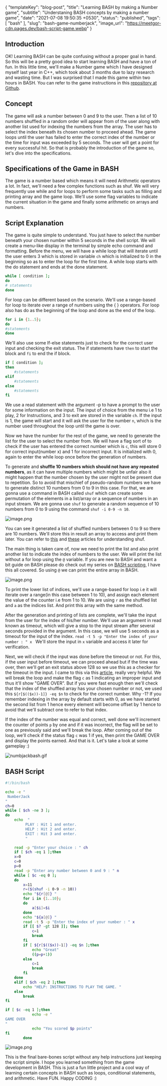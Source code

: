 {
  "templateKey": "blog-post",
  "title": "Learning BASH by making a Number game",
  "subtitle": "Understaning BASH concepts by making a number game",
  "date": "2021-07-08 19:50:35 +0530",
  "status": "published",
  "tags": [
    "bash"
  ],
  "slug": "bash-game-numberjack",
  "image_url": "https://meetgor-cdn.pages.dev/bash-script-game.webp"
}

## Introduction

OK! Learning BASH can be quite confusing without a proper goal in hand. So this will be a pretty good idea to start learning BASH and have a ton of fun. In this little time, we'll make a Number game which I have designed myself last year in C++, which took about 3 months due to lazy research and wasting time. But I was surprised that I made this game within two hours in BASH. You can refer to the game instructions in this  [repository at Github](https://github.com/Mr-Destructive/NumberJack).

## Concept 
The game will ask a number between 0 and 9 to the user. Then a list of 10 numbers shuffled in a random order will appear from of the user along with another list used for indexing the numbers from the array. The user has to select the index beneath its chosen number to proceed ahead. The game loops until the user has failed to enter the correct index of the number or the time for input was exceeded by 5 seconds. The user will get a point for every successful hit. So that is probably the introduction of the game so, let's dive into the specifications.

## Specifications of the Game in BASH
The game is a number based which means it will need Arithmetic operators a lot. In fact, we'll need a few complex functions such as shuf. We will very frequently use while and for loops to perform some tasks such as filling and printing array and the game loop. We'll use some flag variables to indicate the current situation in the game and finally some arithmetic on arrays and numbers. 

## Script Explanation
The game is quite simple to understand. You just have to select the number beneath your chosen number within 5 seconds in the shell script. We will create a menu-like display in the terminal by simple echo command and formatting. Before the menu, we will have a while loop that will iterate until the user enters 3 which is stored in variable `ch` which is initialized to 0 in the beginning so as to enter the loop for the first time. A while loop starts with the do statement and ends at the done statement.
```bash
while [ condition ];
do 
# statements
done
```
For loop can be different based on the scenario. We'll use a range-based for loop to iterate over a range of numbers using the { } operators. For loop also has do as the beginning of the loop and done as the end of the loop.

```bash
for i in {1..5};
do 
#statements
done
```
We'll also use some If-else statements just to check for the correct user input and checking the exit status. The if statements have `then` to start the block and `fi` to end the if block. 
```bash
if [ condition ];
then
    #statements
elif
    #statements
else
    #statements
fi
```


We use a read statement with the argument -p to have a prompt to the user for some information on the input. The input of choice from the menu i.e 1 to play, 2 for Instructions, and 3 to exit are stored in the variable `ch`. If the input is 1, the game will start and it will ask the user for the number `n`, which is the number used throughout the loop until the game is over. 

Now we have the number for the rest of the game, we need to generate the list for the user to select the number from. We will have a flag sort of to check if the user has entered the correct number which is `c`, this will store 0 for correct input(number x) and 1 for incorrect input. It is initialized with 0, again to enter the while loop once before the generation of numbers. 

To generate and **shuffle 10 numbers which should not have any repeated numbers**, as it can have multiple numbers which might be unfair also it might happen that the number chosen by the user might not be present due to repetition. So to avoid that mischief of pseudo-random numbers we have to generate distinct 10 numbers from 0 to 9 in this case. For that, we are gonna use a command in BASH called `shuf` which can create some permutation of the elements in a list/array or a sequence of numbers in an input stream. We are gonna use `shuf` to generate a random sequence of 10 numbers from 0 to 9 using the command `shuf -i 0-9 -n 10`. 

![image.png](https://cdn.hashnode.com/res/hashnode/image/upload/v1625748675622/1Li6h3_vX.png)

You can see it generated a list of shuffled numbers between 0 to 9 so there are 10 numbers. We'll store this in result an array to access and print them later. You can refer to  [this](https://www.geeksforgeeks.org/shuf-command-in-linux-with-examples/)  and  [these](https://www.howtoforge.com/linux-shuf-command/)  articles for understanding shuf.  

The main thing is taken care of, now we need to print the list and also print another list to indicate the index of numbers to the user. We will print the list without a for loop using the `@` variable. If you are new to BASH and want a bit guide on BASH please do check out my series on  [BASH scripting](https://techstructiveblog.hashnode.dev/series/bash-scripting), I have this all covered. So using `@` we can print the entire array in BASH. 

![image.png](https://cdn.hashnode.com/res/hashnode/image/upload/v1625749273007/hf_y4Fm53.png)

To print the lower list of indices, we'll use a range-based for loop i.e it will iterate over a range(in this case between 1 to 10), and assign each element the value of the counter i.e from 1 to 10. We are using `r` as the shuffled list and `a` as the indices list. And print this array with the same method.

After the generation and printing of lists are complete, we'll take the input from the user for the index of his/her number. We'll use an argument in read known as timeout, which will give a stop to the input stream after several seconds provided in the argument. In this case, we will use 5 seconds as a timeout for the input of the index. `read -t 5 -p "Enter the index of your number : " x `
We'll store the input in `x` variable and access it later for verification. 

Next, we will check if the input was done before the timeout or not. For this, if the user input before timeout, we can proceed ahead but if the time was over, then we'll get an exit status above 128 so we use this as a checker for the timeout in the input. I came to this via this  [article](https://www.linux.org/threads/exit-script-by-timeout-if-delay-of-read-input-in-command-line.15905/), really very helpful. We will break the loop and make the flag `c` as 1 indicating an improper input and thus it'll show "GAME OVER". But if you were fast enough then we'll check that the index of the shuffled array has your chosen number or not, we used this `${r[$(($x))-1]} -eq $n` to check for the correct number. Why -1? If you remember indexing in the array by default starts with 0, as we have started the second list from 1 hence every element will become offset by 1 hence to avoid that we'll subtract one to refer to that index. 

If the index of the number was equal and correct, well done we'll increment the counter of points `p` by one and if it was incorrect, the flag will be set to one as previously said and we'll break the loop. After coming out of the loop, we'll check if the status flag `c` was 1 if yes, then print the GAME OVER and display the points earned. And that is it. Let's take a look at some gameplay :)

![numbjackbash.gif](https://cdn.hashnode.com/res/hashnode/image/upload/v1625753634816/CCUD8OD_K.gif)

## BASH Script
```bash
#!/bin/bash

echo -e "
 NumberJack 
"
ch=0
while [ $ch -ne 3 ];
do
	echo  "  
		 PLAY : Hit 1 and enter.
		 HELP : Hit 2 and enter.
		 EXIT : Hit 3 and enter.
		 "

	read -p "Enter your choice : " ch
	if [ $ch -eq 1 ];then
	x=0
	c=0
	p=0
	read -p "Enter any number between 0 and 9 : " n
	while [ $c -eq 0 ];
	do
		x=11
		r=($(shuf -i 0-9 -n 10))
		echo "${r[@]} "
		for i in {1..10};
		do
			a[$i]=$i	
		done
		echo "${a[@]} "
		read -t 5 -p "Enter the index of your number : " x
		if [[ $? -gt 128 ]]; then 
			c=1
			break
		fi
		if [ ${r[$(($x))-1]} -eq $n ];then
			echo "Great"
			((p=p+1))
		else
			c=1
			break
		fi
	done
	elif [ $ch -eq 2 ];then
		echo "HELP: INSTRUCTIONS TO PLAY THE GAME. "
	else
		break
fi

if [ $c -eq 1 ];then
			echo -e "
GAME OVER
"
			echo "You scored $p points"
fi
		done

```

![image.png](https://cdn.hashnode.com/res/hashnode/image/upload/v1625753738352/qBDF1PFQG.png)

This is the final bare-bones script without any help instructions just keeping the script simple. I hope you learned something from the game development in BASH. This is just a fun little project and a cool way of learning certain concepts in BASH such as loops, conditional statements, and arithmetic. Have FUN. Happy CODING :)
